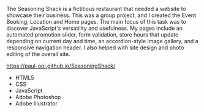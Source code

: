 The Seasoning Shack is a fictitious restaurant that needed a website to showcase their business. This was a group project, and I created the Event Booking, Location and Home pages. The main focus of this task was to discover JavaScript's versatility and usefulness. My pages include an automated promotion slider, form validation, store hours that update depending on current day and time, an accordion-style image gallery, and a responsive navigation header. I also helped with site design and photo editing of the overall site.

https://paul-ooi.github.io/SeasoningShack/

- HTML5
- CSS
- JavaScript
- Adobe Photoshop
- Adobe Illustrator